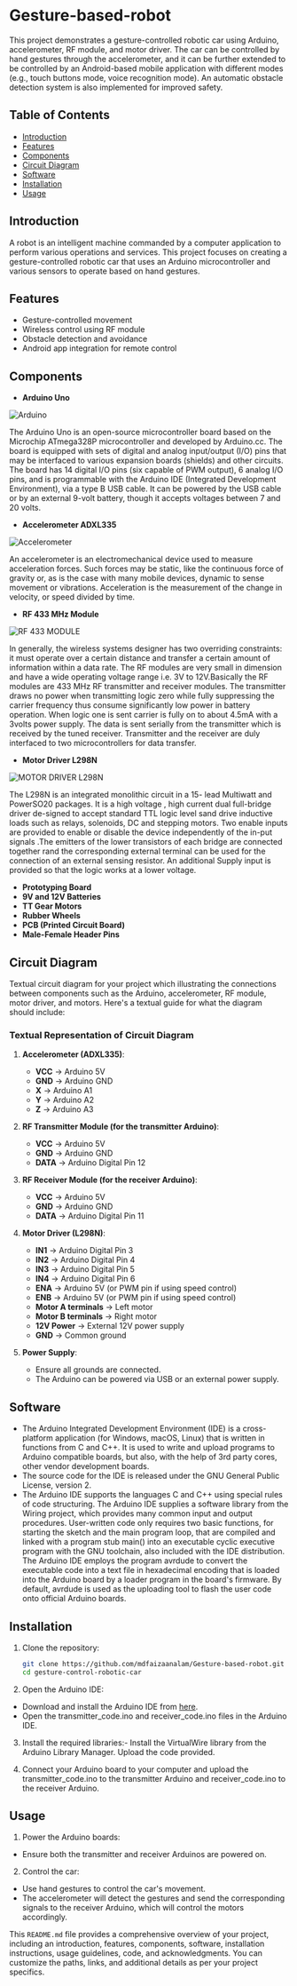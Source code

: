 # Gesture-based-robot

This project demonstrates a gesture-controlled robotic car using Arduino, accelerometer, RF module, and motor driver. The car can be controlled by hand gestures through the accelerometer, and it can be further extended to be controlled by an Android-based mobile application with different modes (e.g., touch buttons mode, voice recognition mode). An automatic obstacle detection system is also implemented for improved safety.

## Table of Contents

- [Introduction](#introduction)
- [Features](#features)
- [Components](#components)
- [Circuit Diagram](#circuit-diagram)
- [Software](#software)
- [Installation](#installation)
- [Usage](#usage)

## Introduction

A robot is an intelligent machine commanded by a computer application to perform various operations and services. This project focuses on creating a gesture-controlled robotic car that uses an Arduino microcontroller and various sensors to operate based on hand gestures.

## Features

- Gesture-controlled movement
- Wireless control using RF module
- Obstacle detection and avoidance
- Android app integration for remote control

## Components

- **Arduino Uno**<br>

![Arduino](https://github.com/mdfaizaanalam/Gesture-based-robot/assets/83642826/92de9f17-8405-4562-9835-f21f99f41c43)

The Arduino Uno is an open-source microcontroller board based on the Microchip ATmega328P microcontroller and developed by Arduino.cc. The board is equipped with sets of digital and analog input/output (I/O) pins that may be interfaced to various expansion boards (shields) and other circuits. The board has 14 digital I/O pins (six capable of PWM output), 6 analog I/O pins, and is programmable with the Arduino IDE (Integrated Development Environment), via a type B USB cable. It can be powered by the USB cable or by an external 9-volt battery, though it accepts voltages between 7 and 20 volts.

- **Accelerometer ADXL335**<br>

![Accelerometer](https://github.com/mdfaizaanalam/Gesture-based-robot/assets/83642826/9421a55f-e1bf-49d0-a1f5-dedb180f425d)

An accelerometer is an electromechanical device used to measure acceleration forces. Such forces may be static, like the continuous force of gravity or, as is the case with many mobile devices, dynamic to sense movement or vibrations. Acceleration is the measurement of the change in velocity, or speed divided by time. 

- **RF 433 MHz Module**<br>

![RF 433 MODULE](https://github.com/mdfaizaanalam/Gesture-based-robot/assets/83642826/96fd2e02-2c3c-459d-88ab-9325c77303a8)

In generally, the wireless systems designer has two overriding constraints: it must operate over a certain distance and transfer a certain amount of information within a data rate. The RF modules are very small in dimension and have a wide operating voltage range i.e. 3V to 12V.Basically the RF modules are 433 MHz RF transmitter and receiver modules. The transmitter draws no power when transmitting logic zero while fully suppressing the carrier frequency thus consume significantly low power in battery operation. When logic one is sent carrier is fully on to about 4.5mA with a 3volts power supply. The data is sent serially from the transmitter which is received by the tuned receiver. Transmitter and the receiver are duly interfaced to two microcontrollers for data transfer. 

- **Motor Driver L298N**<br>

![MOTOR DRIVER L298N](https://github.com/mdfaizaanalam/Gesture-based-robot/assets/83642826/298da9bf-5b8f-4fbe-96d0-fa669b1a158d)

The L298N is an integrated monolithic circuit in a 15- lead Multiwatt and PowerSO20 packages. It is a high voltage , high current dual full-bridge driver de-signed to accept standard TTL logic level sand drive inductive loads such as relays, solenoids, DC and stepping motors. Two enable inputs are provided to enable or disable the device independently of the in-put signals .The emitters of the lower transistors of each bridge are connected together rand the corresponding external terminal can be used for the connection of an external sensing resistor. An additional Supply input is provided so that the logic works at a lower voltage. 

- **Prototyping Board**
- **9V and 12V Batteries**
- **TT Gear Motors**
- **Rubber Wheels**
- **PCB (Printed Circuit Board)**
- **Male-Female Header Pins**

## Circuit Diagram

Textual circuit diagram for your project which illustrating the connections between components such as the Arduino, accelerometer, RF module, motor driver, and motors. Here's a textual guide for what the diagram should include:

### Textual Representation of Circuit Diagram

1. **Accelerometer (ADXL335)**:
   - **VCC** → Arduino 5V
   - **GND** → Arduino GND
   - **X** → Arduino A1
   - **Y** → Arduino A2
   - **Z** → Arduino A3

2. **RF Transmitter Module (for the transmitter Arduino)**:
   - **VCC** → Arduino 5V
   - **GND** → Arduino GND
   - **DATA** → Arduino Digital Pin 12

3. **RF Receiver Module (for the receiver Arduino)**:
   - **VCC** → Arduino 5V
   - **GND** → Arduino GND
   - **DATA** → Arduino Digital Pin 11

4. **Motor Driver (L298N)**:
   - **IN1** → Arduino Digital Pin 3
   - **IN2** → Arduino Digital Pin 4
   - **IN3** → Arduino Digital Pin 5
   - **IN4** → Arduino Digital Pin 6
   - **ENA** → Arduino 5V (or PWM pin if using speed control)
   - **ENB** → Arduino 5V (or PWM pin if using speed control)
   - **Motor A terminals** → Left motor
   - **Motor B terminals** → Right motor
   - **12V Power** → External 12V power supply
   - **GND** → Common ground

5. **Power Supply**:
   - Ensure all grounds are connected.
   - The Arduino can be powered via USB or an external power supply.

## Software

- The Arduino Integrated Development Environment (IDE) is a cross-platform application (for Windows, macOS, Linux) that is written in functions from C and C++. It is used to write and upload programs to Arduino compatible boards, but also, with the help of 3rd party cores, other vendor development boards.  
- The source code for the IDE is released under the GNU General Public License, version 2. 
- The Arduino IDE supports the languages C and C++ using special rules of code structuring. The Arduino IDE supplies a software library from the Wiring project, which provides many common input and output procedures. User-written code only requires two basic functions, for starting the sketch and the main program loop, that are compiled and linked with a program stub main() into an executable cyclic executive program with the GNU toolchain, also included with the IDE distribution. The Arduino IDE employs the program avrdude to convert the executable code into a text file in hexadecimal encoding that is loaded into the Arduino board by a loader program in the board's firmware. By default, avrdude is used as the uploading tool to flash the user code onto official Arduino boards. 


## Installation

1. Clone the repository:
   ```sh
   git clone https://github.com/mdfaizaanalam/Gesture-based-robot.git
   cd gesture-control-robotic-car

2. Open the Arduino IDE:
- Download and install the Arduino IDE from [here](https://www.arduino.cc/en/software).
- Open the transmitter_code.ino and receiver_code.ino files in the Arduino IDE.

3. Install the required libraries:- 
Install the VirtualWire library from the Arduino Library Manager.
Upload the code provided.

4. Connect your Arduino board to your computer and upload the transmitter_code.ino to the transmitter Arduino and receiver_code.ino to the receiver Arduino.


## Usage
1. Power the Arduino boards:
- Ensure both the transmitter and receiver Arduinos are powered on.
2. Control the car:
- Use hand gestures to control the car's movement. 
- The accelerometer will detect the gestures and send the corresponding signals to the receiver Arduino, which will control the motors accordingly.



This `README.md` file provides a comprehensive overview of your project, including an introduction, features, components, software, installation instructions, usage guidelines, code, and acknowledgments. You can customize the paths, links, and additional details as per your project specifics.

